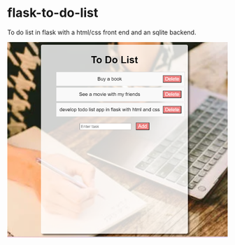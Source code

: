 # flask-to-do-list
To do list in flask with a html/css front end and an sqlite backend.

![Screenshot of the To Do List](app-screenshot.png)